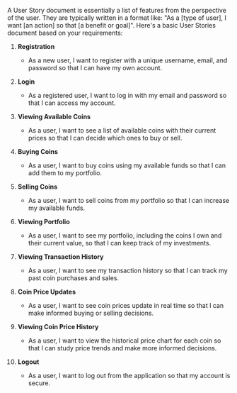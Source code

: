 A User Story document is essentially a list of features from the perspective of the user. They are typically written in a format like: "As a [type of user], I want [an action] so that [a benefit or goal]". Here's a basic User Stories document based on your requirements:

1. **Registration**
   - As a new user, I want to register with a unique username, email, and password so that I can have my own account.

2. **Login**
   - As a registered user, I want to log in with my email and password so that I can access my account.

3. **Viewing Available Coins**
   - As a user, I want to see a list of available coins with their current prices so that I can decide which ones to buy or sell.

4. **Buying Coins**
   - As a user, I want to buy coins using my available funds so that I can add them to my portfolio.

5. **Selling Coins**
   - As a user, I want to sell coins from my portfolio so that I can increase my available funds.

6. **Viewing Portfolio**
   - As a user, I want to see my portfolio, including the coins I own and their current value, so that I can keep track of my investments.

7. **Viewing Transaction History**
   - As a user, I want to see my transaction history so that I can track my past coin purchases and sales.

8. **Coin Price Updates**
   - As a user, I want to see coin prices update in real time so that I can make informed buying or selling decisions.

9. **Viewing Coin Price History**
   - As a user, I want to view the historical price chart for each coin so that I can study price trends and make more informed decisions.

10. **Logout**
    - As a user, I want to log out from the application so that my account is secure.

